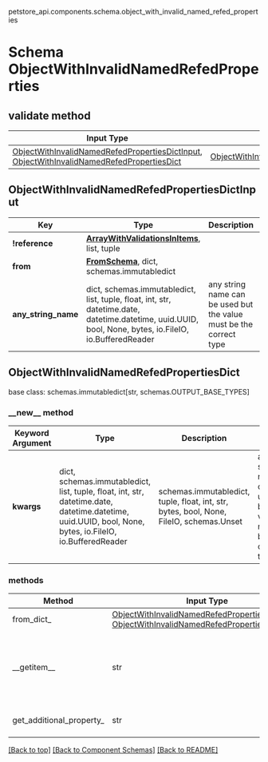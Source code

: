 petstore_api.components.schema.object_with_invalid_named_refed_properties
# Schema ObjectWithInvalidNamedRefedProperties

## validate method
Input Type | Return Type | Notes
------------ | ------------- | -------------
[ObjectWithInvalidNamedRefedPropertiesDictInput](#objectwithinvalidnamedrefedpropertiesdictinput), [ObjectWithInvalidNamedRefedPropertiesDict](#objectwithinvalidnamedrefedpropertiesdict) | [ObjectWithInvalidNamedRefedPropertiesDict](#objectwithinvalidnamedrefedpropertiesdict) |

## ObjectWithInvalidNamedRefedPropertiesDictInput
Key | Type |  Description | Notes
------------ | ------------- | ------------- | -------------
**!reference** | [**ArrayWithValidationsInItems**](array_with_validations_in_items.md), list, tuple |  |
**from** | [**FromSchema**](from_schema.md), dict, schemas.immutabledict |  |
**any_string_name** | dict, schemas.immutabledict, list, tuple, float, int, str, datetime.date, datetime.datetime, uuid.UUID, bool, None, bytes, io.FileIO, io.BufferedReader | any string name can be used but the value must be the correct type | [optional]

## ObjectWithInvalidNamedRefedPropertiesDict
base class: schemas.immutabledict[str, schemas.OUTPUT_BASE_TYPES]

### &lowbar;&lowbar;new&lowbar;&lowbar; method
Keyword Argument | Type | Description | Notes
---------------- | ---- | ----------- | -----
**kwargs** | dict, schemas.immutabledict, list, tuple, float, int, str, datetime.date, datetime.datetime, uuid.UUID, bool, None, bytes, io.FileIO, io.BufferedReader | schemas.immutabledict, tuple, float, int, str, bytes, bool, None, FileIO, schemas.Unset | any string name can be used but the value must be the correct type | [optional] typed value is accessed with the get_additional_property_ method

### methods
Method | Input Type | Return Type | Notes
------ | ---------- | ----------- | ------
from_dict_ | [ObjectWithInvalidNamedRefedPropertiesDictInput](#objectwithinvalidnamedrefedpropertiesdictinput), [ObjectWithInvalidNamedRefedPropertiesDict](#objectwithinvalidnamedrefedpropertiesdict) | [ObjectWithInvalidNamedRefedPropertiesDict](#objectwithinvalidnamedrefedpropertiesdict) | a constructor
&lowbar;&lowbar;getitem&lowbar;&lowbar; | str | schemas.OUTPUT_BASE_TYPES | This model has invalid python names so this method is used under the hood when you access instance["!reference"], instance["from"], 
get_additional_property_ | str | schemas.immutabledict, tuple, float, int, str, bytes, bool, None, FileIO, schemas.Unset | provides type safety for additional properties

[[Back to top]](#top) [[Back to Component Schemas]](../../../README.md#Component-Schemas) [[Back to README]](../../../README.md)
